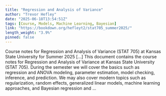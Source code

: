 ```yaml
---
title: "Regression and Analysis of Variance"
author: "Trevor Hefley"
date: "2025-06-18T13:54:51Z"
tags: [Course, Models, Machine Learning, Bayesian]
link: "https://bookdown.org/hefleyt2/stat705_summer2025/"
length_weight: "3.9%"
pinned: false
---
```


Course notes for Regression and Analysis of Variance (STAT 705) at Kansas State University for Summer 2025 [...] This document contains the course notes for Regression and Analysis of Variance at Kansas State University (STAT 705). During the semester we will cover the basics such as regression and ANOVA modeling, parameter estimation, model checking, inference, and prediction. We may also cover modern topics such as regularization, random effects, generalized linear models, machine learning approaches, and Bayesian regression and ...
